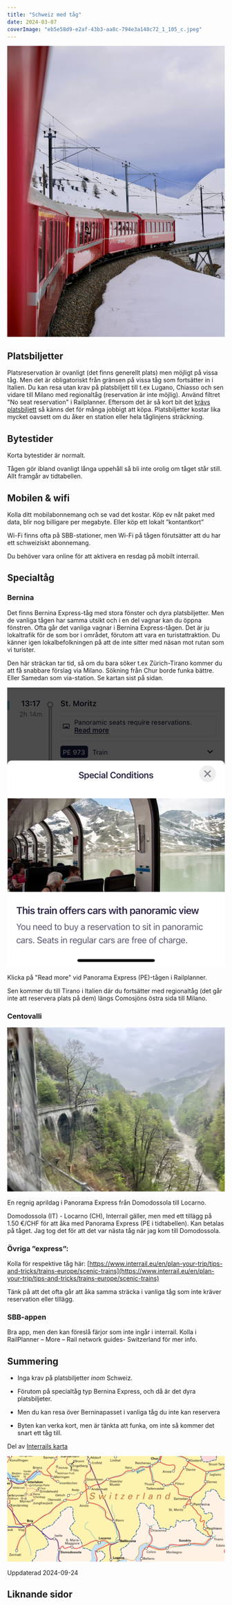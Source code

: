 ```yaml
---
title: "Schweiz med tåg"
date: 2024-03-07
coverImage: "eb5e58d9-e2af-43b3-aa8c-794e3a148c72_1_105_c.jpeg"
---
```


![](images/schweiz_2.jpeg?w=769)

## Platsbiljetter 

Platsreservation är ovanligt (det finns generellt plats) men möjligt på vissa tåg. Men det är obligatoriskt från gränsen på vissa tåg som fortsätter in i Italien. Du kan resa utan krav på platsbiljett till t.ex Lugano, Chiasso och sen vidare till Milano med regionaltåg (reservation är inte möjlig). Använd filtret "No seat reservation" i Railplanner. Eftersom det är så kort bit det [krävs platsbiljett](https://www.trainfo.eu/platsbiljettskrav-eller-inte/) så känns det för många jobbigt att köpa. Platsbiljetter kostar lika mycket oavsett om du åker en station eller hela tåglinjens sträckning.

## Bytestider

Korta bytestider är normalt.

Tågen gör ibland ovanligt långa uppehåll så bli inte orolig om tåget står still. Allt framgår av tidtabellen.

## Mobilen & wifi 

Kolla ditt mobilabonnemang och se vad det kostar. Köp ev nåt paket med data, blir nog billigare per megabyte. Eller köp ett lokalt ”kontantkort”

Wi-Fi finns ofta på SBB-stationer, men Wi-Fi på tågen förutsätter att du har ett schweiziskt abonnemang.

Du behöver vara online för att aktivera en resdag på mobilt interrail.

## Specialtåg

### Bernina

Det finns Bernina Express-tåg med stora fönster och dyra platsbiljetter. Men de vanliga tågen har samma utsikt och i en del vagnar kan du öppna fönstren. Ofta går det vanliga vagnar i Bernina Express-tågen. Det är ju lokaltrafik för de som bor i området, förutom att vara en turistattraktion. Du känner igen lokalbefolkningen på att de inte sitter med näsan mot rutan som vi turister.

Den här sträckan tar tid, så om du bara söker t.ex Zürich-Tirano kommer du att få snabbare förslag via Milano. Sökning från Chur borde funka bättre. Eller Samedan som via-station. Se kartan sist på sidan.

 

![](images/schweiz_4.jpeg?w=800)

<figcaption>

Klicka på "Read more" vid Panorama Express (PE)-tågen i Railplanner.

</figcaption>

 

Sen kommer du till Tirano i Italien där du fortsätter med regionaltåg (det går inte att reservera plats på dem) längs Comosjöns östra sida till Milano.

### Centovalli

 

![](images/schweiz_3.jpeg?w=1024)

<figcaption>

En regnig aprildag i Panorama Express från Domodossola till Locarno.

</figcaption>

 

Domodossola (IT) - Locarno (CH), Interrail gäller, men med ett tillägg på 1.50 €/CHF för att åka med Panorama Express (PE i tidtabellen). Kan betalas på tåget. Jag tog det för att det var nästa tåg när jag kom till Domodossola.

### Övriga ”express”:

Kolla för respektive tåg här: [https://www.interrail.eu/en/plan-your-trip/tips-and-tricks/trains-europe/scenic-trains](https://www.interrail.eu/en/plan-your-trip/tips-and-tricks/trains-europe/scenic-trains)

Tänk på att det ofta går att åka samma sträcka i vanliga tåg som inte kräver reservation eller tillägg.

### SBB-appen

Bra app, men den kan föreslå färjor som inte ingår i interrail. Kolla i RailPlanner – More – Rail network guides- Switzerland för mer info.

## Summering

- Inga krav på platsbiljetter _inom_ Schweiz.

- Förutom på specialtåg typ Bernina Express, och då är det dyra platsbiljeter.

- Men du kan resa över Berninapasset i vanliga tåg du inte kan reservera

- Byten kan verka kort, men är tänkta att funka, om inte så kommer det snart ett tåg till.

Del av [Interrails karta](https://www.interrail.eu/content/dam/pdfs/Interrail_Maps_2024.pdf)

![](images/schweiz_1.png?w=1024)

Uppdaterad 2024-09-24

## Liknande sidor
